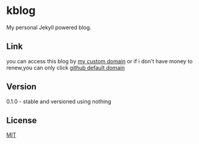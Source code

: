 # kblog

My personal Jekyll powered blog.

## Link

you can access this blog by [my custom domain](http://kangqingfei,cn) or if i don't have money to renew,you can only click [github default domain](http://kangqf.github.io)

## Version

0.1.0 - stable and versioned using nothing

## License

[MIT](http://opensource.org/licenses/MIT)
